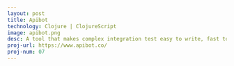 ```yaml
---
layout: post
title: Apibot
technology: Clojure | ClojureScript
image: apibot.png
desc: A tool that makes complex integration test easy to write, fast to run and reliably to verify.
proj-url: https://www.apibot.co/
proj-num: 07
---
```


